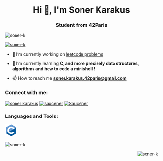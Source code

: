 <h1 align="center">Hi 👋, I'm Soner Karakus</h1>
<h3 align="center">Student from 42Paris</h3>

<p align="left"> <img src="https://komarev.com/ghpvc/?username=soner-k&label=Profile%20views&color=0e75b6&style=flat" alt="soner-k" /> </p>

<p align="left"> <a href="https://github.com/ryo-ma/github-profile-trophy"><img src="https://github-profile-trophy.vercel.app/?username=soner-k&theme=dracula" alt="soner-k" /></a> </p>

- 🔭 I’m currently working on [leetcode problems](https://github.com/Soner-K/LeetCodeSolved)

- 🌱 I’m currently learning **C, and more precisely data structures, algorithms and how to code a minishell !**

- 📫 How to reach me **soner.karakus.42paris@gmail.com**

<h3 align="left">Connect with me:</h3>
<p align="left">
<a href="https://www.linkedin.com/in/soner-karakus-link" target="blank"><img align="center" src="https://raw.githubusercontent.com/rahuldkjain/github-profile-readme-generator/master/src/images/icons/Social/linked-in-alt.svg" alt="soner karakus" height="30" width="40" /></a>
<a href="https://www.leetcode.com/saucener" target="blank"><img align="center" src="https://raw.githubusercontent.com/rahuldkjain/github-profile-readme-generator/master/src/images/icons/Social/leet-code.svg" alt="saucener" height="30" width="40" /></a>
<a href="https://discordapp.com/users/Saucener/" target="blank"><img align="center" src="https://raw.githubusercontent.com/rahuldkjain/github-profile-readme-generator/master/src/images/icons/Social/discord.svg" alt="Saucener" height="30" width="40" /></a>
</p>

<h3 align="left">Languages and Tools:</h3>
<p align="left"> <a href="https://www.cprogramming.com/" rel="noreferrer"> <img src="https://raw.githubusercontent.com/devicons/devicon/master/icons/c/c-original.svg" alt="c" width="40" height="40"/> </a> </p>

<p><img align="center" src="https://github-readme-stats.vercel.app/api/top-langs?username=soner-k&show_icons=true&locale=en&layout=compact&theme=dracula" alt="soner-k" /></p>

<p>&nbsp;<img align="right" src="https://github-readme-stats.vercel.app/api?username=soner-k&show_icons=true&locale=en&theme=dracula" alt="soner-k" /></p>

